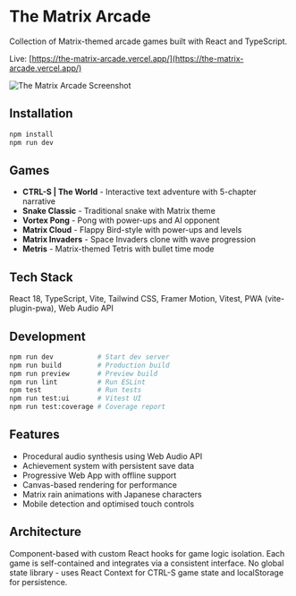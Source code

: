 # The Matrix Arcade

Collection of Matrix-themed arcade games built with React and TypeScript.

Live: [https://the-matrix-arcade.vercel.app/](https://the-matrix-arcade.vercel.app/)

![The Matrix Arcade Screenshot](https://github.com/user-attachments/assets/4467f9e2-4de2-4709-aa5b-71b0add63927)

## Installation

```bash
npm install
npm run dev
```

## Games

- **CTRL-S | The World** - Interactive text adventure with 5-chapter narrative
- **Snake Classic** - Traditional snake with Matrix theme
- **Vortex Pong** - Pong with power-ups and AI opponent
- **Matrix Cloud** - Flappy Bird-style with power-ups and levels
- **Matrix Invaders** - Space Invaders clone with wave progression
- **Metris** - Matrix-themed Tetris with bullet time mode

## Tech Stack

React 18, TypeScript, Vite, Tailwind CSS, Framer Motion, Vitest, PWA (vite-plugin-pwa), Web Audio API

## Development

```bash
npm run dev           # Start dev server
npm run build         # Production build
npm run preview       # Preview build
npm run lint          # Run ESLint
npm test              # Run tests
npm run test:ui       # Vitest UI
npm run test:coverage # Coverage report
```

## Features

- Procedural audio synthesis using Web Audio API
- Achievement system with persistent save data
- Progressive Web App with offline support
- Canvas-based rendering for performance
- Matrix rain animations with Japanese characters
- Mobile detection and optimised touch controls

## Architecture

Component-based with custom React hooks for game logic isolation. Each game is self-contained and integrates via a consistent interface. No global state library - uses React Context for CTRL-S game state and localStorage for persistence.


